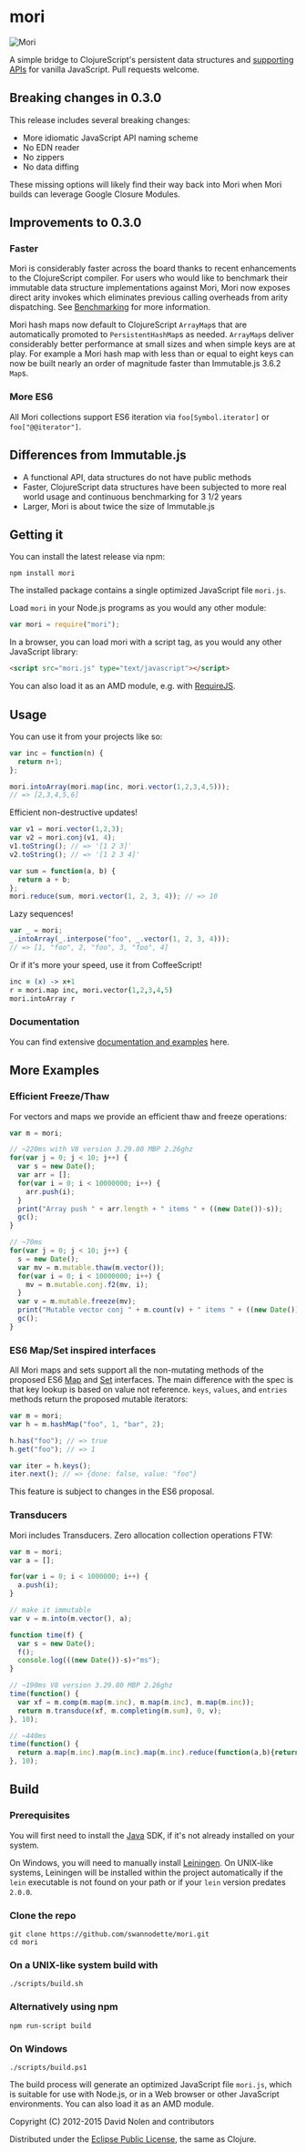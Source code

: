 # mori

<img src="http://cloud.github.com/downloads/swannodette/mori/mori.png" alt="Mori" title="Mori"/>

A simple bridge to ClojureScript's persistent data structures and
[supporting APIs](http://swannodette.github.io/mori/) for vanilla
JavaScript. Pull requests welcome.

## Breaking changes in 0.3.0 

This release includes several breaking changes:

* More idiomatic JavaScript API naming scheme
* No EDN reader
* No zippers
* No data diffing

These missing options will likely find their way back into Mori when
Mori builds can leverage Google Closure Modules.

## Improvements to 0.3.0

### Faster

Mori is considerably faster across the board thanks to recent
enhancements to the ClojureScript compiler. For users who would like
to benchmark their immutable data structure implementations against
Mori, Mori now exposes direct arity invokes which eliminates previous
calling overheads from arity dispatching. See
[Benchmarking](https://github.com/swannodette/mori/wiki/Benchmarking)
for more information.

Mori hash maps now default to ClojureScript `ArrayMap`s that are
automatically promoted to `PersistentHashMap`s as needed. `ArrayMap`s
deliver considerably better performance at small sizes and when simple
keys are at play. For example a Mori hash map with less than or equal
to eight keys can now be built nearly an order of magnitude faster than
Immutable.js 3.6.2 `Map`s.

### More ES6

All Mori collections support ES6 iteration via `foo[Symbol.iterator]`
or `foo["@@iterator"]`.

## Differences from Immutable.js

* A functional API, data structures do not have public methods
* Faster, ClojureScript data structures have been subjected to more
  real world usage and continuous benchmarking for 3 1/2 years
* Larger, Mori is about twice the size of Immutable.js

## Getting it

You can install the latest release via npm:

```shell
npm install mori
```

The installed package contains a single optimized JavaScript file `mori.js`.

Load `mori` in your Node.js programs as you would any other module:

```javascript
var mori = require("mori");
```

In a browser, you can load mori with a script tag, as you would any other JavaScript library:

```html
<script src="mori.js" type="text/javascript"></script>
```

You can also load it as an AMD module, e.g. with [RequireJS](http://requirejs.org/).

## Usage

You can use it from your projects like so:

```javascript
var inc = function(n) {
  return n+1;
};

mori.intoArray(mori.map(inc, mori.vector(1,2,3,4,5)));
// => [2,3,4,5,6]
```

Efficient non-destructive updates!

```javascript
var v1 = mori.vector(1,2,3);
var v2 = mori.conj(v1, 4);
v1.toString(); // => '[1 2 3]'
v2.toString(); // => '[1 2 3 4]'
```

```javascript
var sum = function(a, b) {
  return a + b;
};
mori.reduce(sum, mori.vector(1, 2, 3, 4)); // => 10
```

Lazy sequences!

```javascript
var _ = mori;
_.intoArray(_.interpose("foo", _.vector(1, 2, 3, 4)));
// => [1, "foo", 2, "foo", 3, "foo", 4]
```

Or if it's more your speed, use it from CoffeeScript!

```coffeescript
inc = (x) -> x+1  
r = mori.map inc, mori.vector(1,2,3,4,5)
mori.intoArray r
```

### Documentation

You can find extensive [documentation and examples](http://swannodette.github.io/mori/) here.

## More Examples

### Efficient Freeze/Thaw

For vectors and maps we provide an efficient thaw and freeze
operations:

```javascript
var m = mori;

// ~220ms with V8 version 3.29.80 MBP 2.26ghz
for(var j = 0; j < 10; j++) {
  var s = new Date();
  var arr = [];
  for(var i = 0; i < 10000000; i++) {
    arr.push(i);
  }
  print("Array push " + arr.length + " items " + ((new Date())-s));
  gc();
}

// ~70ms
for(var j = 0; j < 10; j++) {
  s = new Date();
  var mv = m.mutable.thaw(m.vector());
  for(var i = 0; i < 10000000; i++) {
    mv = m.mutable.conj.f2(mv, i);
  }
  var v = m.mutable.freeze(mv);
  print("Mutable vector conj " + m.count(v) + " items " + ((new Date())-s));
  gc();
}
```

### ES6 Map/Set inspired interfaces

All Mori maps and sets support all the non-mutating methods of the
proposed ES6
[Map](https://developer.mozilla.org/en-US/docs/Web/JavaScript/Reference/Global_Objects/Map)
and
[Set](https://developer.mozilla.org/en-US/docs/Web/JavaScript/Reference/Global_Objects/Set)
interfaces. The main difference with the spec is that key lookup is
based on value not reference. `keys`, `values`, and `entries` methods
return the proposed mutable iterators:

```javascript
var m = mori;
var h = m.hashMap("foo", 1, "bar", 2);

h.has("foo"); // => true
h.get("foo"); // => 1

var iter = h.keys();
iter.next(); // => {done: false, value: "foo"}
```

This feature is subject to changes in the ES6 proposal.

### Transducers

Mori includes Transducers. Zero allocation collection operations FTW:

```javascript
var m = mori;
var a = [];

for(var i = 0; i < 1000000; i++) {
  a.push(i);
}

// make it immutable
var v = m.into(m.vector(), a);

function time(f) {
  var s = new Date();
  f();
  console.log(((new Date())-s)+"ms");
}

// ~190ms V8 version 3.29.80 MBP 2.26ghz
time(function() {
  var xf = m.comp(m.map(m.inc), m.map(m.inc), m.map(m.inc));
  return m.transduce(xf, m.completing(m.sum), 0, v);
}, 10);

// ~440ms
time(function() {
  return a.map(m.inc).map(m.inc).map(m.inc).reduce(function(a,b){return a+b;}, 0);
}, 10);
```

## Build

### Prerequisites

You will first need to install the
[Java](http://www.oracle.com/technetwork/java/javase/downloads/index.html)
SDK, if it's not already installed on your system.

On Windows, you will need to manually install
[Leiningen](http://github.com/technomancy/leiningen). On UNIX-like
systems, Leiningen will be installed within the project automatically
if the `lein` executable is not found on your path or if your `lein`
version predates `2.0.0`.

### Clone the repo

```shell
git clone https://github.com/swannodette/mori.git
cd mori
```

### On a UNIX-like system build with

```shell
./scripts/build.sh
```

### Alternatively using npm

```shell
npm run-script build
```

### On Windows

```shell
./scripts/build.ps1
```

The build process will generate an optimized JavaScript file
`mori.js`, which is suitable for use with Node.js, or in a Web browser
or other JavaScript environments. You can also load it as an AMD
module.

Copyright (C) 2012-2015 David Nolen and contributors

Distributed under the
[Eclipse Public License](https://raw.github.com/swannodette/mori/master/epl-v10.html),
the same as Clojure.
